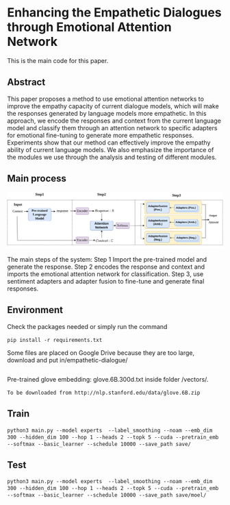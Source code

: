 # Enhancing the Empathetic Dialogues through Emotional Attention Network

This is the main code for this paper.
## Abstract

This paper proposes a method to use emotional attention networks to improve the empathy capacity of current dialogue models, which will make the responses generated by language models more empathetic. In this approach, we encode the responses and context from the current language model and classify them through an attention network to specific adapters for emotional fine-tuning to generate more empathetic responses. Experiments show that our method can effectively improve the empathy ability of current language models. We also emphasize the importance of the modules we use through the analysis and testing of different modules.

## Main process
![](https://github.com/huibaisedeshijie/Enhancing-the-Empathetic-Dialogues-through-Emotional-Attention-Network/blob/main/1-main-stream(simple).drawio%20(1).png)

The main steps of the system: Step 1 Import the pre-trained model and generate the response. Step 2 encodes the response and context and imports the emotional attention network for classification. Step 3, use sentiment adapters and adapter fusion to fine-tune and generate final responses.

## Environment
Check the packages needed or simply run the command
```
pip install -r requirements.txt
```
Some files are placed on Google Drive because they are too large, download and put in/empathetic-dialogue/
```

```

Pre-trained glove embedding: glove.6B.300d.txt inside folder /vectors/.
```
To be downloaded from http://nlp.stanford.edu/data/glove.6B.zip
```
## Train 
```
python3 main.py --model experts  --label_smoothing --noam --emb_dim 300 --hidden_dim 100 --hop 1 --heads 2 --topk 5 --cuda --pretrain_emb --softmax --basic_learner --schedule 10000 --save_path save/
```
## Test
```
python3 main.py --model experts  --label_smoothing --noam --emb_dim 300 --hidden_dim 100 --hop 1 --heads 2 --topk 5 --cuda --pretrain_emb --softmax --basic_learner --schedule 10000 --save_path save/moel/
```
